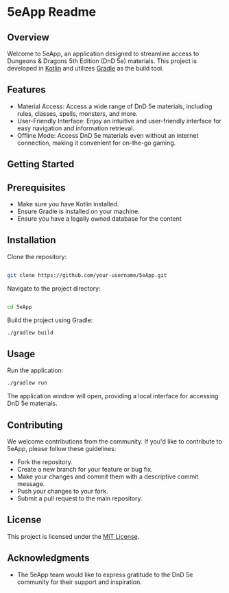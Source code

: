 # 5eApp Readme
## Overview

Welcome to 5eApp, an application designed to streamline access to Dungeons & Dragons 5th Edition (DnD 5e) materials. This project is developed in [Kotlin](https://kotlinlang.org/) and utilizes [Gradle](https://gradle.org/) as the build tool.
## Features

- Material Access: Access a wide range of DnD 5e materials, including rules, classes, spells, monsters, and more.
- User-Friendly Interface: Enjoy an intuitive and user-friendly interface for easy navigation and information retrieval.
- Offline Mode: Access DnD 5e materials even without an internet connection, making it convenient for on-the-go gaming.

## Getting Started
## Prerequisites

- Make sure you have Kotlin installed.
- Ensure Gradle is installed on your machine.
- Ensure you have a legally owned database for the content

## Installation

Clone the repository:

```bash

git clone https://github.com/your-username/5eApp.git
``` 
Navigate to the project directory:
``` bash

cd 5eApp
``` 
Build the project using Gradle:

```bash
./gradlew build

```



## Usage

Run the application:

``` bash
./gradlew run
``` 
The application window will open, providing a local interface for accessing DnD 5e materials.
 
## Contributing

We welcome contributions from the community. If you'd like to contribute to 5eApp, please follow these guidelines:

- Fork the repository.
- Create a new branch for your feature or bug fix.
- Make your changes and commit them with a descriptive commit message.
- Push your changes to your fork.
- Submit a pull request to the main repository.

## License

This project is licensed under the [MIT License](https://mit-license.org/).

## Acknowledgments

- The 5eApp team would like to express gratitude to the DnD 5e community for their support and inspiration.

